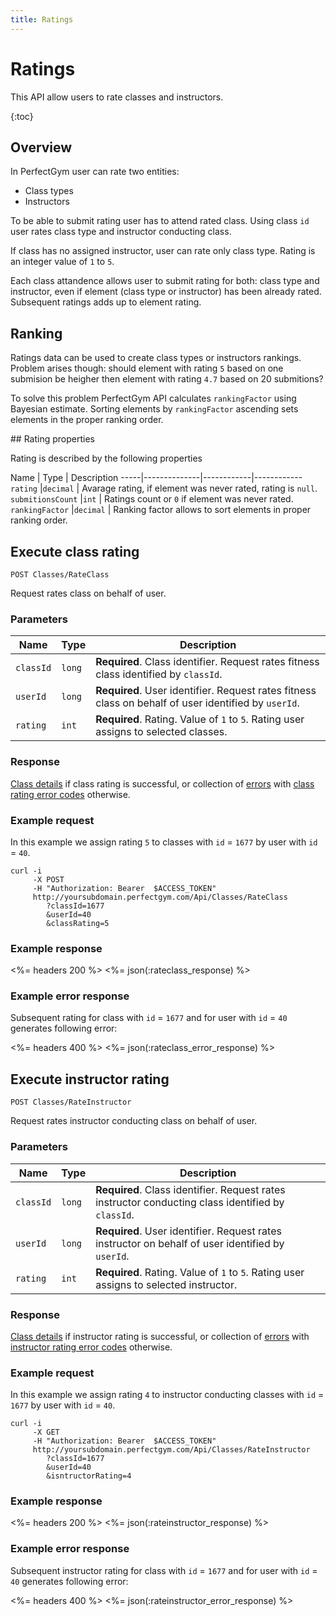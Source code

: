 ```yaml
---
title: Ratings
---
```


# Ratings

This API allow users to rate classes and instructors.

{:toc}


## Overview

In PerfectGym user can rate two entities:
- Class types
- Instructors

To be able to submit rating user has to attend rated class. Using class `id` user rates
class type and instructor conducting class.

If class has no assigned instructor, user can rate only class type. 
Rating is an integer value of `1` to `5`.

Each class attandence allows user to submit rating for both: class type and instructor, 
even if element (class type or instructor) has been already rated. 
Subsequent ratings adds up to element rating.


## Ranking

Ratings data can be used to create class types or instructors rankings. Problem arises though: 
should element with rating `5` based on one submision be heigher then element with rating `4.7`
based on 20 submitions?

To solve this problem PerfectGym API calculates `rankingFactor` using Bayesian estimate. Sorting
elements by `rankingFactor` ascending sets elements in the proper ranking order.


##<a name="properties"></a> Rating properties

Rating is described by the following properties

Name         		| Type       | Description
-----|--------------|------------|------------
`rating`    		|`decimal`   | Avarage rating, if element was never rated, rating is `null`.
`submitionsCount`  	|`int`       | Ratings count or `0` if element was never rated.
`rankingFactor` 	|`decimal`   | Ranking factor allows to sort elements in proper ranking order.



## Execute class rating

    POST Classes/RateClass

Request rates class on behalf of user.


### Parameters

Name         | Type       | Description
-------------|------------|-----------------------
`classId`    |`long`      | **Required**. Class identifier. Request rates fitness class identified by `classId`.
`userId`     |`long`      | **Required**. User identifier.  Request rates fitness class on behalf of user identified by `userId`.
`rating`     |`int`       | **Required**. Rating. Value of `1` to `5`. Rating user assigns to selected classes.


### Response

[Class details][UserClassProperties] if class rating is successful, or collection of [errors][Error] 
with [class rating error codes][ClassRatingErrorCode] otherwise.


### Example request

In this example we assign rating `5` to classes with `id` = `1677` by user with `id` = `40`.

``` command-line
curl -i 
     -X POST 
     -H "Authorization: Bearer  $ACCESS_TOKEN"  
     http://yoursubdomain.perfectgym.com/Api/Classes/RateClass
        ?classId=1677
     	&userId=40
        &classRating=5
```


### Example response

<%= headers 200 %>
<%= json(:rateclass_response) %>


### Example error response

Subsequent rating for class with `id` = `1677` and for user with `id` = `40` generates following error:

<%= headers 400 %>
<%= json(:rateclass_error_response) %>



## Execute instructor rating

    POST Classes/RateInstructor

Request rates instructor conducting class on behalf of user.


### Parameters

Name         | Type       | Description
-------------|------------|------------------------
`classId`    |`long`      | **Required**. Class identifier. Request rates instructor conducting class identified by `classId`.
`userId`     |`long`      | **Required**. User identifier.  Request rates instructor on behalf of user identified by `userId`.
`rating`     |`int`       | **Required**. Rating. Value of `1` to `5`. Rating user assigns to selected instructor.


### Response

[Class details][UserClassProperties] if instructor rating is successful, or collection of [errors][Error] 
with [instructor rating error codes][InstructorRatingErrorCode] otherwise.


### Example request

In this example we assign rating `4` to instructor conducting classes with `id` = `1677` by user with `id` = `40`.

``` command-line
curl -i 
     -X GET 
     -H "Authorization: Bearer  $ACCESS_TOKEN"  
     http://yoursubdomain.perfectgym.com/Api/Classes/RateInstructor
        ?classId=1677
        &userId=40
        &isntructorRating=4
```


### Example response

<%= headers 200 %>
<%= json(:rateinstructor_response) %>


### Example error response

Subsequent instructor rating for class with `id` = `1677` and for user with `id` = `40` generates following error:

<%= headers 400 %>
<%= json(:rateinstructor_error_response) %>


[Error]: /appendix/datatypes/error
[UserClassProperties]: /Api/classes/userclasses#properties
[ClassRatingErrorCode]: /appendix/errorcodes/classratingerrorcode
[InstructorRatingErrorCode]: /appendix/errorcodes/instructorratingerrorcode


